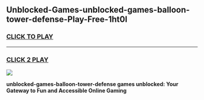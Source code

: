 
## Unblocked-Games-unblocked-games-balloon-tower-defense-Play-Free-1ht0l
<h3>
<a href="https://premium76.site?title=unblocked-games-balloon-tower-defense&ref=18A">CLICK TO PLAY</a></h3>
<hr>

<h3>
<a href="https://premium76.site?title=unblocked-games-balloon-tower-defense&ref=18A">CLICK 2 PLAY</a>
  
</h3>

<a href="https://premium76.site?title=unblocked-games-balloon-tower-defense&ref=18A"><img src="https://clearcache.store/games.png"></a>


**unblocked-games-balloon-tower-defense games unblocked: Your Gateway to Fun and Accessible Online Gaming**
